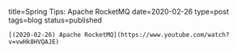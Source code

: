 
title=Spring Tips: Apache RocketMQ
date=2020-02-26
type=post
tags=blog
status=published
~~~~~~
[(2020-02-26) Apache RocketMQ](https://www.youtube.com/watch?v=vwHk8HVQAJE) 
            